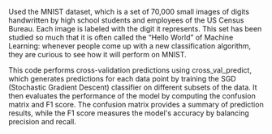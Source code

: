 Used the MNIST dataset, which is a set of 70,000 small images of digits handwritten by high school students and employees of the US Census Bureau. Each image is labeled with the digit it represents. This set has been studied so much that it is often called the “Hello World” of Machine Learning: whenever people come up with a new classification algorithm, they are curious to see how it will perform on MNIST.

This code performs cross-validation predictions using cross_val_predict, which generates predictions for each data point by training the SGD (Stochastic Gradient Descent) classifier on different subsets of the data. It then evaluates the performance of the model by computing the confusion matrix and F1 score. The confusion matrix provides a summary of prediction results, while the F1 score measures the model's accuracy by balancing precision and recall.
